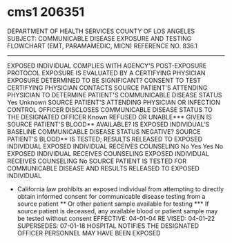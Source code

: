 # cms1 206351

DEPARTMENT OF HEALTH SERVICES
COUNTY OF LOS ANGELES
SUBJECT:  COMMUNICABLE DISEASE
 EXPOSURE 
AND TESTING FLOWCHART 
 (EMT, PARAMAMEDIC, MICN) 
REFERENCE NO. 836.1
_______________________________________________________________________________________________
EXPOSED INDIVIDUAL COMPLIES WITH 
AGENCY'S POST-EXPOSURE PROTOCOL
EXPOSURE IS EVALUATED BY A CERTIFYING 
PHYSICIAN
EXPOSURE DETERMINED TO BE SIGNIFICANT?
CONSENT TO TEST
CERTIFYING PHYSICIAN CONTACTS SOURCE 
PATIENT'S ATTENDING PHYSICIAN TO 
DETERMINE PATIENT'S COMMUNICABLE 
DISEASE  STATUS
Yes
Unknown
SOURCE PATIENT'S ATTENDING PHYSICIAN 
OR INFECTION CONTROL OFFICER 
DISCLOSES COMMUNICABLE DISEASE 
STATUS TO THE  DESIGNATED OFFICER
Known
REFUSED OR 
UNABLE***
GIVEN
IS SOURCE PATIENT'S BLOOD** 
AVAILABLE?
IS EXPOSED INDIVIDUAL'S BASELINE 
COMMUNICABLE DISEASE STATUS 
NEGATIVE?
SOURCE PATIENT'S BLOOD** 
IS TESTED; RESULTS RELEASED TO 
EXPOSED INDIVIDUAL
EXPOSED INDIVIDUAL 
RECEIVES COUNSELING
No
Yes
Yes
No
EXPOSED INDIVIDUAL 
RECEIVES COUNSELING
EXPOSED INDIVIDUAL 
RECEIVES COUNSELING
No
SOURCE PATIENT IS TESTED FOR 
COMMUNICABLE DISEASE AND RESULTS 
RELEASED TO EXPOSED INDIVIDUAL
* California law prohibits an exposed individual from attempting to directly obtain informed consent for communicable disease testing from a source patient
**   Or other patient sample available for testing
*** If source patient is deceased, any available  blood or patient sample may be tested without consent
EFFECTIVE: 04-01-04
RE
VISED: 04-01-22
SUPERSEDES: 07-01-18
HOSPITAL NOTIFIES THE 
DESIGNATED OFFICER
PERSONNEL MAY HAVE 
BEEN EXPOSED
